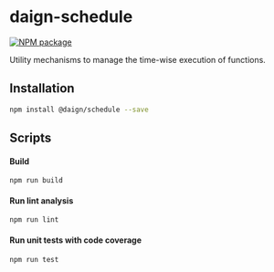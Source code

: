 # daign-schedule

[![NPM package][npm]][npm-url]

Utility mechanisms to manage the time-wise execution of functions.

## Installation

```sh
npm install @daign/schedule --save
```

## Scripts

#### Build

    npm run build

#### Run lint analysis

    npm run lint

#### Run unit tests with code coverage

    npm run test

[npm]: https://img.shields.io/npm/v/@daign/schedule.svg
[npm-url]: https://www.npmjs.com/package/@daign/schedule
